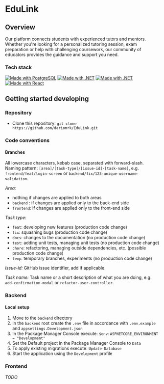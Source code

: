 # EduLink

## Overview

Our platform connects students with experienced tutors and mentors.
Whether you're looking for a personalized tutoring session,
exam preparation or help with challenging coursework,
our community of educators provides the guidance and support you need.

### Tech stack

[![Made with PostgreSQL](https://img.shields.io/badge/PostgreSQL-15-40668d?style=flat-square&logo=postgresql&logoColor=white)](https://github.com/postgres/postgres "PostgreSQL")
[![Made with .NET](https://img.shields.io/badge/EF_Core-7-4c2dcc?style=flat-square&logo=dotnet&logoColor=white)](https://github.com/dotnet/efcore "EF Core")
[![Made with .NET](https://img.shields.io/badge/ASP.NET_Core-7-4c2dcc?style=flat-square&logo=dotnet&logoColor=white)](https://github.com/dotnet/aspnetcore "ASP.NET Core")
[![Made with React](https://img.shields.io/badge/React-18-387ca0?style=flat-square&logo=react&logoColor=white)](https://github.com/facebook/react "React")

## Getting started developing

### Repository

- Clone this repository: `git clone https://github.com/dariomrk/EduLink.git`

### Code conventions

#### Branches

All lowercase characters, kebab case, separated with forward-slash.  
Naming pattern: `[area]/[task-type]/[issue-id]-[task-name]`, e.g. `frontend/feat/login-screen` or `backend/fix/123-unique-username-validation`.

*Area:*
- nothing if changes are applied to both areas
- `backend` : if changes are applied only to the back-end side
- `frontend`: if changes are applied only to the front-end side

*Task type:*

- `feat`: developing new features (production code change)
- `fix`: squashing bugs (production code change)
- `docs`: changes to the documentation (no production code change)
- `test`: adding unit tests, managing unit tests (no production code change)
- `chore`: refactoring, managing outside dependencies, etc. (possible production code change)
- `temp`: temporary branches, experiments (no production code change)

*Issue-id:* GitHub issue identifier, add if applicable.

*Task name:* Task name or a short description of what you are doing, e.g. `add-confirmation-modal` or `refactor-user-controller`.

### Backend

#### Local setup

1. Move to the `backend` directory
2. In the `backend` root create the `.env` file in accordance with `.env.example` and `appsettings.Development.json`
3. In the Package Manager Console execute: `$env:ASPNETCORE_ENVIRONMENT = "Development"`
4. Set the Default project in the Package Manager Console to `Data`
5. To apply existing migrations execute: `Update-Database`
6. Start the application using the `Development` profile

### Frontend

*TODO*
